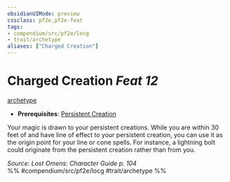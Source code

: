 ```yaml
---
obsidianUIMode: preview
cssclass: pf2e,pf2e-feat
tags:
- compendium/src/pf2e/locg
- trait/archetype
aliases: ["Charged Creation"]
---
```

# Charged Creation  *Feat 12*  
[archetype](../../Rules/traits/archetype.md)  

- **Prerequisites**: [Persistent Creation](persistent-creation-locg.md)

Your magic is drawn to your persistent creations. While you are within 30 feet of and have line of effect to your persistent creation, you can use it as the origin point for your line or cone spells. For instance, a lightning bolt could originate from the persistent creation rather than from you.

*Source: Lost Omens: Character Guide p. 104*  
%% #compendium/src/pf2e/locg #trait/archetype %%
